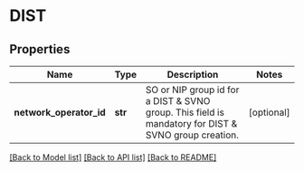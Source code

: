 # DIST

## Properties
Name | Type | Description | Notes
------------ | ------------- | ------------- | -------------
**network_operator_id** | **str** | SO or NIP group id for a DIST &amp; SVNO  group. This field is mandatory for DIST &amp; SVNO group creation. | [optional] 

[[Back to Model list]](../README.md#documentation-for-models) [[Back to API list]](../README.md#documentation-for-api-endpoints) [[Back to README]](../README.md)

